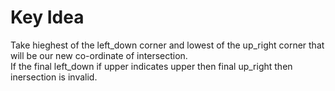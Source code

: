 # Key Idea
Take hieghest of the left_down corner and lowest of the up_right corner that will be our new co-ordinate of intersection.<br>
If the final left_down if upper indicates upper then final up_right then inersection is invalid.
